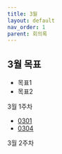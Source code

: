 ```yaml
---
title: 3월
layout: default
nav_order: 1
parent: 회의록
---
```


## 3월 목표

- 목표1
- 목표2

3월 1주차

- [0301](#)
- [0304](#)

3월 2주차
